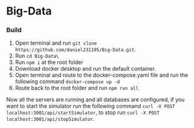# Big-Data
### **Build**
 1. Open terminal and run `git clone https://github.com/daniel231195/Big-Data.git`.
 2. Run `cd Big-Data\`
 3. Run `npm i` at the root folder
 4. Download docker desktop and run the default container.
 5. Open terminal and route to the docker-compose.yaml file and run the following command `docker-compose up -d`
 6. Route back to the root folder and run `npm run all` 

Now all the servers are running and all databases are configured, if you want to start the simulator run the following command `curl -X POST localhost:3001/api/startSimulator`, to stop run `curl -X POST localhost:3001/api/stopSimulator`.
